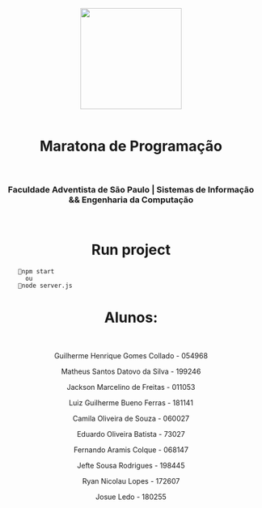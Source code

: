 <p align="center">
<img src="./assets/logo-maratona-programacao.png" width="200" />
<br>
<br>
<h1 align="center">Maratona de Programação</h1>
<br>
<h3 align="center">Faculdade Adventista de São Paulo | Sistemas de Informação && Engenharia da Computação</h3>
<br>
</p>

<p align="center">
    <h1 align="center">Run project</h1>
</p>

```
    🔸npm start
      ou
    🔸node server.js
```

<p align="center">
<h1 align="center">Alunos:</h1>
<br>
<div align="center">
    <p>Guilherme Henrique Gomes Collado - 054968</p>
    <p>Matheus Santos Datovo da Silva - 199246</p>
    <p>Jackson Marcelino de Freitas - 011053</p>
    <p>Luiz Guilherme Bueno Ferras - 181141</p>
    <p>Camila Oliveira de Souza - 060027</p>
    <p>Eduardo Oliveira Batista - 73027</p>
    <p>Fernando Aramis Colque - 068147</p>
    <p>Jefte Sousa Rodrigues - 198445</p>
    <p>Ryan Nicolau Lopes - 172607</p>
    <p>Josue Ledo - 180255</p>
</div>
</p>

